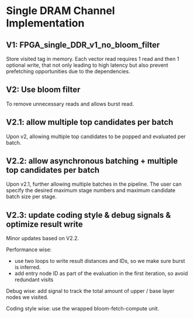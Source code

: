 # Single DRAM Channel Implementation

## V1: FPGA_single_DDR_v1_no_bloom_filter

Store visited tag in memory. Each vector read requires 1 read and then 1 optional write, that not only leading to high latency but also prevent prefetching opportunities due to the dependencies. 

## V2: Use bloom filter 

To remove unnecessary reads and allows burst read.

## V2.1: allow multiple top candidates per batch

Upon v2, allowing multiple top candidates to be popped and evaluated per batch.

## V2.2: allow asynchronous batching + multiple top candidates per batch

Upon v2.1, further allowing multiple batches in the pipeline. The user can specify the desired maximum stage numbers and maximum candidate batch size per stage.

## V2.3: update coding style & debug signals & optimize result write

Minor updates based on V2.2.

Performance wise: 
* use two loops to write result distances and IDs, so we make sure burst is inferred.
* add entry node ID as part of the evaluation in the first iteration, so avoid redundant visits

Debug wise: add signal to track the total amount of upper / base layer nodes we visited. 

Coding style wise: use the wrapped bloom-fetch-compute unit.